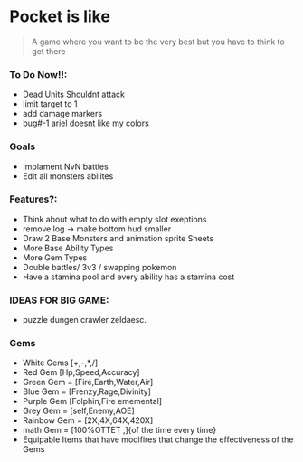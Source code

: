 # Pocket is like
> A game where you want to be the very best but you have to think to get there

### To Do Now!!:
- Dead Units Shouldnt attack
- limit target to 1
- add damage markers
- bug#-1 ariel doesnt like my colors

### Goals
- Implament NvN battles
- Edit all monsters abilites

### Features?:
- Think about what to do with empty slot exeptions
-  remove log -> make bottom hud smaller
- Draw 2 Base Monsters and animation sprite Sheets
- More Base Ability Types
- More Gem Types
- Double battles/ 3v3 / swapping pokemon
- Have a stamina pool and every ability has a stamina cost


### IDEAS FOR BIG GAME:
- puzzle dungen crawler zeldaesc.


### Gems
- White Gems [+,-,*,/]<Opperator>
- Red Gem [Hp,Speed,Accuracy]<Stat>
- Green Gem = [Fire,Earth,Water,Air]<Type>
- Blue Gem = [Frenzy,Rage,Divinity]<Status>
- Purple Gem [Folphin,Fire ememental]<MonsterBase>
- Grey Gem = [self,Enemy,AOE]<Targeting>
- Rainbow Gem = [2X,4X,64X,420X]<Mulicast>
- math Gem = [100%OTTET ,]<Probablity>{of the time every time}
- Equipable Items that have modifires that change the effectiveness of the Gems
